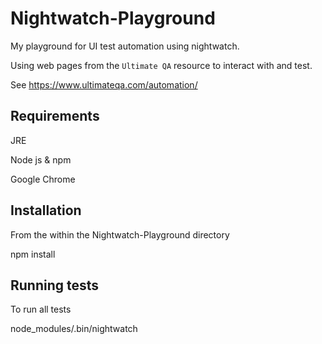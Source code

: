# Nightwatch-Playground
My playground for UI test automation using nightwatch.

Using web pages from the `Ultimate QA` resource to interact with and test.

See https://www.ultimateqa.com/automation/

## Requirements
JRE

Node js & npm

Google Chrome

## Installation
From the within the Nightwatch-Playground directory

  npm install

## Running tests
To run all tests

  node_modules/.bin/nightwatch
